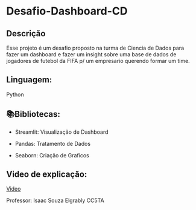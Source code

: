 # Desafio-Dashboard-CD

## Descrição 
Esse projeto é um desafio proposto na turma de Ciencia de Dados para fazer um dashboard e fazer um insight sobre uma base de dados de jogadores de futebol da FIFA p/ um empresario querendo formar um time.

## Linguagem: 
Python

## 📚Bibliotecas:
- Streamlit: Visualização de Dashboard
* Pandas: Tratamento de Dados
+ Seaborn: Criação de Graficos

## Video de explicação:
[Video](drive.google.com)

Professor: Isaac Souza Elgrably
CC5TA
